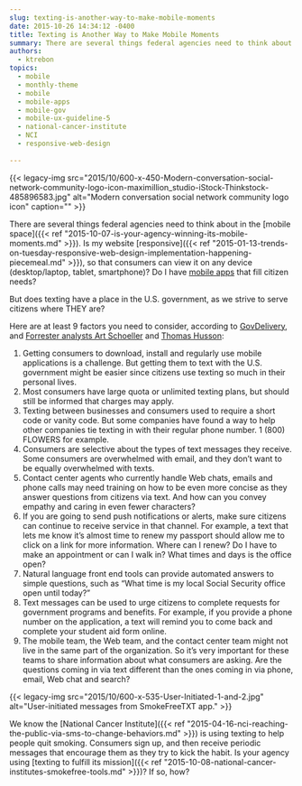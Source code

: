 ```yaml
---
slug: texting-is-another-way-to-make-mobile-moments
date: 2015-10-26 14:34:12 -0400
title: Texting is Another Way to Make Mobile Moments
summary: There are several things federal agencies need to think about in the mobile space. Is my website responsive, so that consumers can view it on any device (desktop/laptop, tablet, smartphone)? Do I have mobile apps that fill citizen needs? But does texting have a place in the U.S. government, as we strive to serve citizens
authors:
  - ktrebon
topics:
  - mobile
  - monthly-theme
  - mobile
  - mobile-apps
  - mobile-gov
  - mobile-ux-guideline-5
  - national-cancer-institute
  - NCI
  - responsive-web-design
 
---
```


{{< legacy-img src="2015/10/600-x-450-Modern-conversation-social-network-community-logo-icon-maximillion_studio-iStock-Thinkstock-485896583.jpg" alt="Modern conversation social network community logo icon" caption="" >}} 

There are several things federal agencies need to think about in the [mobile space]({{< ref "2015-10-07-is-your-agency-winning-its-mobile-moments.md" >}}). Is my website [responsive]({{< ref "2015-01-13-trends-on-tuesday-responsive-web-design-implementation-happening-piecemeal.md" >}}), so that consumers can view it on any device (desktop/laptop, tablet, smartphone)? Do I have [mobile apps](https://www.usa.gov/mobile-apps) that fill citizen needs?

But does texting have a place in the U.S. government, as we strive to serve citizens where THEY are?

Here are at least 9 factors you need to consider, according to [GovDelivery](http://www.govdelivery.com/pdfs/infographic_8PowerfulWays.pdf), and [Forrester analysts Art Schoeller](https://www.forrester.com/art-schoeller) and [Thomas Husson](http://blogs.forrester.com/thomas_husson/15-09-16-consumers_will_manage_all_brand_interactions_via_their_smartphones):

  1. Getting consumers to download, install and regularly use mobile applications is a challenge. But getting them to text with the U.S. government might be easier since citizens use texting so much in their personal lives.
  2. Most consumers have large quota or unlimited texting plans, but should still be informed that charges may apply.
  3. Texting between businesses and consumers used to require a short code or vanity code. But some companies have found a way to help other companies tie texting in with their regular phone number. 1 (800) FLOWERS for example.
  4. Consumers are selective about the types of text messages they receive. Some consumers are overwhelmed with email, and they don&#8217;t want to be equally overwhelmed with texts.
  5. Contact center agents who currently handle Web chats, emails and phone calls may need training on how to be even more concise as they answer questions from citizens via text. And how can you convey empathy and caring in even fewer characters?
  6. If you are going to send push notifications or alerts, make sure citizens can continue to receive service in that channel. For example, a text that lets me know it&#8217;s almost time to renew my passport should allow me to click on a link for more information. Where can I renew? Do I have to make an appointment or can I walk in? What times and days is the office open?
  7. Natural language front end tools can provide automated answers to simple questions, such as &#8220;What time is my local Social Security office open until today?&#8221;
  8. Text messages can be used to urge citizens to complete requests for government programs and benefits. For example, if you provide a phone number on the application, a text will remind you to come back and complete your student aid form online.
  9. The mobile team, the Web team, and the contact center team might not live in the same part of the organization. So it&#8217;s very important for these teams to share information about what consumers are asking. Are the questions coming in via text different than the ones coming in via phone, email, Web chat and search?

{{< legacy-img src="2015/10/600-x-535-User-Initiated-1-and-2.jpg" alt="User-initiated messages from SmokeFreeTXT app." >}}

We know the [National Cancer Institute]({{< ref "2015-04-16-nci-reaching-the-public-via-sms-to-change-behaviors.md" >}}) is using texting to help people quit smoking. Consumers sign up, and then receive periodic messages that encourage them as they try to kick the habit. Is your agency using [texting to fulfill its mission]({{< ref "2015-10-08-national-cancer-institutes-smokefree-tools.md" >}})? If so, how?

 